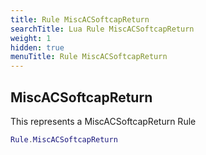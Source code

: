 ```yaml
---
title: Rule MiscACSoftcapReturn
searchTitle: Lua Rule MiscACSoftcapReturn
weight: 1
hidden: true
menuTitle: Rule MiscACSoftcapReturn
---
```

## MiscACSoftcapReturn

This represents a MiscACSoftcapReturn Rule
```lua
Rule.MiscACSoftcapReturn
```